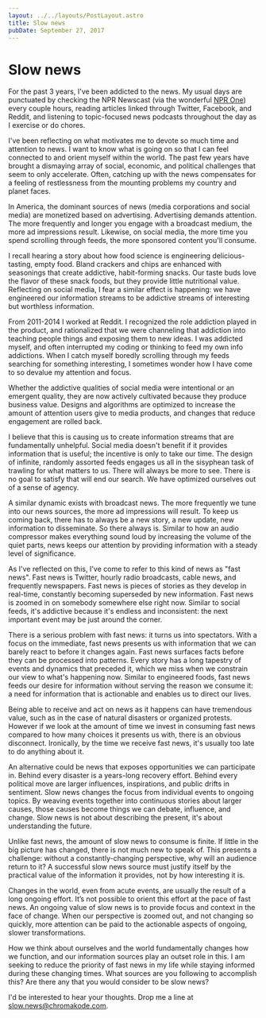 ```yaml
---
layout: ../../layouts/PostLayout.astro
title: Slow news
pubDate: September 27, 2017
---
```


# Slow news

For the past 3 years, I've been addicted to the news. My usual days are punctuated by checking the NPR Newscast (via the wonderful [NPR One](http://one.npr.org)) every couple hours, reading articles linked through Twitter, Facebook, and Reddit, and listening to topic-focused news podcasts throughout the day as I exercise or do chores.

I've been reflecting on what motivates me to devote so much time and attention to news. I want to know what is going on so that I can feel connected to and orient myself within the world. The past few years have brought a dismaying array of social, economic, and political challenges that seem to only accelerate. Often, catching up with the news compensates for a feeling of restlessness from the mounting problems my country and planet faces.

In America, the dominant sources of news (media corporations and social media) are monetized based on advertising. Advertising demands attention. The more frequently and longer you engage with a broadcast medium, the more ad impressions result. Likewise, on social media, the more time you spend scrolling through feeds, the more sponsored content you'll consume.

I recall hearing a story about how food science is engineering delicious-tasting, empty food. Bland crackers and chips are enhanced with seasonings that create addictive, habit-forming snacks. Our taste buds love the flavor of these snack foods, but they provide little nutritional value. Reflecting on social media, I fear a similar effect is happening: we have engineered our information streams to be addictive streams of interesting but worthless information.

From 2011-2014 I worked at Reddit. I recognized the role addiction played in the product, and rationalized that we were channeling that addiction into teaching people things and exposing them to new ideas. I was addicted myself, and often interrupted my coding or thinking to feed my own info addictions. When I catch myself boredly scrolling through my feeds searching for something interesting, I sometimes wonder how I have come to so devalue my attention and focus.

Whether the addictive qualities of social media were intentional or an emergent quality, they are now actively cultivated because they produce business value. Designs and algorithms are optimized to increase the amount of attention users give to media products, and changes that reduce engagement are rolled back.

I believe that this is causing us to create information streams that are fundamentally unhelpful. Social media doesn't benefit if it provides information that is useful; the incentive is only to take our time. The design of infinite, randomly assorted feeds engages us all in the sisyphean task of trawling for what matters to us. There will always be more to see. There is no goal to satisfy that will end our search. We have optimized ourselves out of a sense of agency.

A similar dynamic exists with broadcast news. The more frequently we tune into our news sources, the more ad impressions will result. To keep us coming back, there has to always be a new story, a new update, new information to disseminate. So there always is. Similar to how an audio compressor makes everything sound loud by increasing the volume of the quiet parts, news keeps our attention by providing information with a steady level of significance.

As I've reflected on this, I've come to refer to this kind of news as "fast news". Fast news is Twitter, hourly radio broadcasts, cable news, and frequently newspapers. Fast news is pieces of stories as they develop in real-time, constantly becoming superseded by new information. Fast news is zoomed in on somebody somewhere else right now. Similar to social feeds, it's addictive because it's endless and inconsistent: the next important event may be just around the corner.

There is a serious problem with fast news: it turns us into spectators. With a focus on the immediate, fast news presents us with information that we can barely react to before it changes again. Fast news surfaces facts before they can be processed into patterns. Every story has a long tapestry of events and dynamics that preceded it, which we miss when we constrain our view to what's happening now. Similar to engineered foods, fast news feeds our desire for information without serving the reason we consume it: a need for information that is actionable and enables us to direct our lives.

Being able to receive and act on news as it happens can have tremendous value, such as in the case of natural disasters or organized protests. However if we look at the amount of time we invest in consuming fast news compared to how many choices it presents us with, there is an obvious disconnect. Ironically, by the time we receive fast news, it's usually too late to do anything about it.

An alternative could be news that exposes opportunities we can participate in. Behind every disaster is a years-long recovery effort. Behind every political move are larger influences, inspirations, and public drifts in sentiment. Slow news changes the focus from individual events to ongoing topics. By weaving events together into continuous stories about larger causes, those causes become things we can debate, influence, and change. Slow news is not about describing the present, it's about understanding the future.

Unlike fast news, the amount of slow news to consume is finite. If little in the big picture has changed, there is not much new to speak of. This presents a challenge: without a constantly-changing perspective, why will an audience return to it? A successful slow news source must justify itself by the practical value of the information it provides, not by how interesting it is.

Changes in the world, even from acute events, are usually the result of a long ongoing effort. It’s not possible to orient this effort at the pace of fast news. An ongoing value of slow news is to provide focus and context in the face of change. When our perspective is zoomed out, and not changing so quickly, more attention can be paid to the actionable aspects of ongoing, slower transformations.

How we think about ourselves and the world fundamentally changes how we function, and our information sources play an outset role in this. I am seeking to reduce the priority of fast news in my life while staying informed during these changing times. What sources are you following to accomplish this? Are there any that you would consider to be slow news?

I'd be interested to hear your thoughts. Drop me a line at [slow.news@chromakode.com](mailto:slow.news@chromakode.com).
